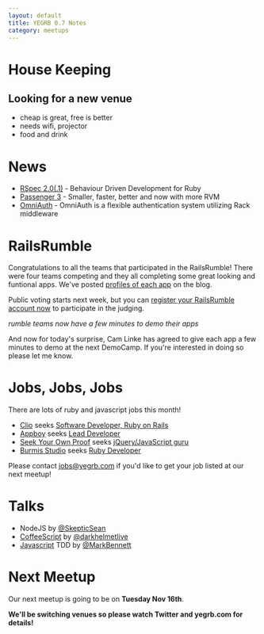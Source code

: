 ```yaml
---
layout: default
title: YEGRB 0.7 Notes
category: meetups
---
```


House Keeping
=============

Looking for a new venue
-----------------------

- cheap is great, free is better
- needs wifi, projector
- food and drink


News
====

- [RSpec 2.0(.1)](http://github.com/rspec/rspec) - Behaviour Driven Development for Ruby
- [Passenger 3](http://blog.phusion.nl/2010/10/18/phusion-passenger-3-0-0-final-released/) - Smaller, faster, better and now with more RVM
- [OmniAuth](http://github.com/intridea/omniauth) - OmniAuth is a flexible authentication system utilizing Rack middleware

RailsRumble
===========

Congratulations to all the teams that participated in the RailsRumble!  There were four teams competing and they all completing some great looking and funtional apps.  We've posted [profiles of each app](http://yegrb.com/2010/10/18/These-are-your-rumble-apps/) on the blog.

Public voting starts next week, but you can [register your RailsRumble account now](http://railsrumble.com/login) to participate in the judging.

*rumble teams now have a few minutes to demo their apps*

And now for today's surprise, Cam Linke has agreed to give each app a few minutes to demo at the next DemoCamp.  If you're interested in doing so please let me know.


Jobs, Jobs, Jobs
=================

There are lots of ruby and javascript jobs this month!

- [Clio](http://www.goclio.com/) seeks [Software Developer, Ruby on Rails](http://jobs.37signals.com/jobs/7583)
- [Appboy](http://appboy.com/) seeks [Lead Developer](http://www.startuphire.com/search/details.php?job=106718)
- [Seek Your Own Proof](http://www.seekyourownproof.com/) seeks [jQuery/JavaScript guru](http://www.seekyourownproof.com/public/contact-us.aspx)
- [Burmis Studio](http://burmis.ca) seeks [Ruby Developer](http://www.burmis.ca/#contact)

Please contact jobs@yegrb.com if you'd like to get your job listed at our next meetup!

Talks
=====
* NodeJS by [@SkepticSean](http://twitter.com/SkepticSean)
* [CoffeeScript](http://get-jittery-with-coffeescript.heroku.com/) by [@darkhelmetlive](http://twitter.com/darkhelmetlive)
* [Javascript](http://github.com/MarkBennett/IntroToJsTdd) TDD by [@MarkBennett](http://twitter.com/MarkBennett)


Next Meetup
===========

Our next meetup is going to be on **Tuesday Nov 16th**.

**We'll be switching venues so please watch Twitter and yegrb.com for details!**
